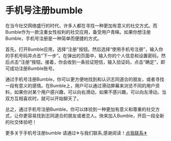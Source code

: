 # 手机号注册bumble

在当今社交网络盛行的时代，许多人都在寻找一种更加有意义的社交方式。而Bumble作为一款注重女性权利的社交应用，备受用户青睐。如果你想注册Bumble，手机号注册是一种简单而便捷的方式。

首先，打开Bumble应用，选择“注册”按钮。然后选择“使用手机号注册”，输入你的手机号码并点击“下一步”。在弹出的页面中，输入你的个人信息和设置密码，然后点击“注册”按钮。接着，你会收到一条验证短信，输入验证码，点击“确定”，即可成功注册Bumble账号。

通过手机号注册Bumble，你可以更方便地找到和认识志同道合的朋友，或者寻找一段有意义的感情。在Bumble上，用户可以通过滑动屏幕来浏览不同的用户资料，如果你对某个用户感兴趣，可以向右滑动，如果不感兴趣，可以向左滑动。当双方互相喜欢时，就可以开始聊天了。

总之，通过手机号注册Bumble，你可以体验到一种更加有意义和尊重的社交方式，让你更容易找到志同道合的朋友或者恋人。快来加入Bumble，开启一段全新的社交体验吧！

更多关于手机号注册bumble 请通过✈与我们联系,感谢阅读！[点我联系✈](https://edge.G208.com)